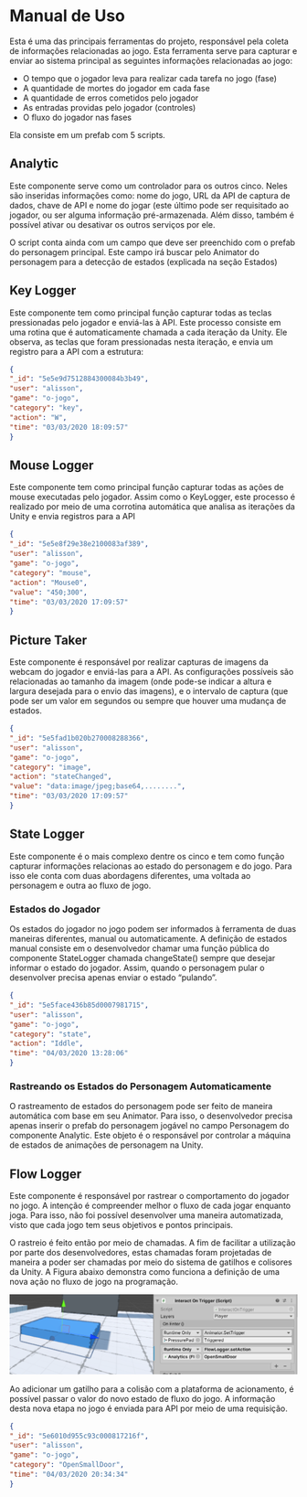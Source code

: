 # Manual de Uso 

Esta é uma das principais ferramentas do projeto, responsável pela coleta de informações relacionadas ao jogo. Esta ferramenta serve para capturar e enviar ao sistema principal as seguintes informações relacionadas ao jogo:
* O tempo que o jogador leva para realizar cada tarefa no jogo (fase)
* A quantidade de mortes do jogador em cada fase
* A quantidade de erros cometidos pelo jogador
* As entradas providas pelo jogador (controles)
* O fluxo do jogador nas fases

Ela consiste em um prefab com 5 scripts.

##	Analytic

Este componente serve como um controlador para os outros cinco. Neles são inseridas informações como: nome do jogo, URL da API de captura de dados, chave de API e nome do jogar (este último pode ser requisitado ao jogador, ou ser alguma informação pré-armazenada. Além disso, também é possível ativar ou desativar os outros serviços por ele.

O script conta ainda com um campo que deve ser preenchido com o prefab do personagem principal. Este campo irá buscar pelo Animator do personagem para a detecção de estados (explicada na seção Estados)

## Key Logger

Este componente tem como principal função capturar todas as teclas pressionadas pelo jogador e enviá-las à API. Este processo consiste em uma rotina que é automaticamente chamada a cada iteração da Unity. Ele observa, as teclas que foram pressionadas nesta iteração, e envia um registro para a API com a estrutura:

```json
{
"_id": "5e5e9d7512884300084b3b49",
"user": "alisson",
"game": "o-jogo",
"category": "key",
"action": "W",
"time": "03/03/2020 18:09:57"
}
```

## Mouse Logger

Este componente tem como principal função capturar todas as ações de mouse executadas pelo jogador. Assim como o KeyLogger, este processo é realizado por meio de uma corrotina automática que analisa as iterações da Unity e envia registros para a API

```json
{
"_id": "5e5e8f29e38e2100083af389",
"user": "alisson",
"game": "o-jogo",
"category": "mouse",
"action": "Mouse0",
"value": "450;300",
"time": "03/03/2020 17:09:57"
}
```
## Picture Taker

Este componente é responsável por realizar capturas de imagens da webcam do jogador e enviá-las para a API. As configurações possíveis são relacionadas ao tamanho da imagem (onde pode-se indicar a altura e largura desejada para o envio das imagens), e o intervalo de captura (que pode ser um valor em segundos ou sempre que houver uma mudança de estados.

```json
{
"_id": "5e5fad1b020b270008288366",
"user": "alisson",
"game": "o-jogo",
"category": "image",
"action": "stateChanged",
"value": "data:image/jpeg;base64,........",
"time": "03/03/2020 17:09:57"
}
```

## State Logger

Este componente é o mais complexo dentre os cinco e tem como função capturar informações relacionas ao estado do personagem e do jogo. Para isso ele conta com duas abordagens diferentes, uma voltada ao personagem e outra ao fluxo de jogo.

### Estados do Jogador

Os estados do jogador no jogo podem ser informados à ferramenta de duas maneiras diferentes, manual ou automaticamente.  A definição de estados manual consiste em o desenvolvedor chamar uma função pública do componente StateLogger chamada changeState() sempre que desejar informar o estado do jogador. Assim, quando o personagem pular o desenvolver precisa apenas enviar o estado “pulando”. 

```json
{
"_id": "5e5face436b85d0007981715",
"user": "alisson",
"game": "o-jogo",
"category": "state",
"action": "Iddle",
"time": "04/03/2020 13:28:06"
}
```

### Rastreando os Estados do Personagem Automaticamente

O rastreamento de estados do personagem pode ser feito de maneira automática com base em seu Animator. Para isso, o desenvolvedor precisa apenas inserir o prefab do personagem jogável no campo Personagem do componente Analytic. Este objeto é o responsável por controlar a máquina de estados de animações de personagem na Unity.

## Flow Logger

Este componente é responsável por rastrear o comportamento do jogador no jogo. A intenção é compreender melhor o fluxo de cada jogar enquanto joga. Para isso, não foi possível desenvolver uma maneira automatizada, visto que cada jogo tem seus objetivos e pontos principais.
	
O rastreio é feito então por meio de chamadas. A fim de facilitar a utilização por parte dos desenvolvedores, estas chamadas foram projetadas de maneira a poder ser chamadas por meio do sistema de gatilhos e colisores da Unity. A Figura abaixo demonstra como funciona a definição de uma nova ação no fluxo de jogo na programação.


![](docs/trigger.png)

Ao adicionar um gatilho para a colisão com a plataforma de acionamento, é possível passar o valor do novo estado de fluxo do jogo. A informação desta nova etapa no jogo é enviada para API por meio de uma requisição.


```json
{
"_id": "5e6010d955c93c000817216f",
"user": "alisson",
"game": "o-jogo",
"category": "OpenSmallDoor",
"time": "04/03/2020 20:34:34"
}
```
